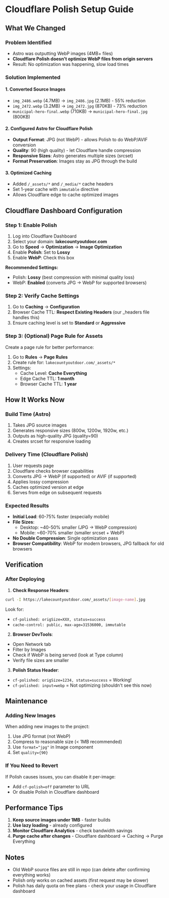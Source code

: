 # Cloudflare Polish Setup Guide

## What We Changed

### Problem Identified
- Astro was outputting WebP images (4MB+ files)
- **Cloudflare Polish doesn't optimize WebP files from origin servers**
- Result: No optimization was happening, slow load times

### Solution Implemented

#### 1. Converted Source Images
- `img_2486.webp` (4.7MB) → `img_2486.jpg` (2.1MB) - 55% reduction
- `img_2472.webp` (3.2MB) → `img_2472.jpg` (870KB) - 73% reduction
- `municipal-hero-final.webp` (710KB) → `municipal-hero-final.jpg` (800KB)

#### 2. Configured Astro for Cloudflare Polish
- **Output Format**: JPG (not WebP) - allows Polish to do WebP/AVIF conversion
- **Quality**: 90 (high quality) - let Cloudflare handle compression
- **Responsive Sizes**: Astro generates multiple sizes (srcset)
- **Format Preservation**: Images stay as JPG through the build

#### 3. Optimized Caching
- Added `/_assets/*` and `/_media/*` cache headers
- Set 1-year cache with `immutable` directive
- Allows Cloudflare edge to cache optimized images

## Cloudflare Dashboard Configuration

### Step 1: Enable Polish
1. Log into Cloudflare Dashboard
2. Select your domain: **lakecountyoutdoor.com**
3. Go to **Speed** → **Optimization** → **Image Optimization**
4. Enable **Polish**: Set to **Lossy**
5. Enable **WebP**: Check this box

**Recommended Settings:**
- Polish: **Lossy** (best compression with minimal quality loss)
- WebP: **Enabled** (converts JPG → WebP for supported browsers)

### Step 2: Verify Cache Settings
1. Go to **Caching** → **Configuration**
2. Browser Cache TTL: **Respect Existing Headers** (our _headers file handles this)
3. Ensure caching level is set to **Standard** or **Aggressive**

### Step 3: (Optional) Page Rule for Assets
Create a page rule for better performance:
1. Go to **Rules** → **Page Rules**
2. Create rule for: `lakecountyoutdoor.com/_assets/*`
3. Settings:
   - Cache Level: **Cache Everything**
   - Edge Cache TTL: **1 month**
   - Browser Cache TTL: **1 year**

## How It Works Now

### Build Time (Astro)
1. Takes JPG source images
2. Generates responsive sizes (800w, 1200w, 1920w, etc.)
3. Outputs as high-quality JPG (quality=90)
4. Creates srcset for responsive loading

### Delivery Time (Cloudflare Polish)
1. User requests page
2. Cloudflare checks browser capabilities
3. Converts JPG → WebP (if supported) or AVIF (if supported)
4. Applies lossy compression
5. Caches optimized version at edge
6. Serves from edge on subsequent requests

### Expected Results
- **Initial Load**: 60-75% faster (especially mobile)
- **File Sizes**:
  - Desktop: ~40-50% smaller (JPG → WebP compression)
  - Mobile: ~60-70% smaller (smaller srcset + WebP)
- **No Double Compression**: Single optimization pass
- **Browser Compatibility**: WebP for modern browsers, JPG fallback for old browsers

## Verification

### After Deploying

1. **Check Response Headers**:
```bash
curl -I https://lakecountyoutdoor.com/_assets/[image-name].jpg
```
Look for:
- `cf-polished: origSize=XXX, status=success`
- `cache-control: public, max-age=31536000, immutable`

2. **Browser DevTools**:
- Open Network tab
- Filter by Images
- Check if WebP is being served (look at Type column)
- Verify file sizes are smaller

3. **Polish Status Header**:
- `cf-polished: origSize=1234, status=success` = Working!
- `cf-polished: input=webp` = Not optimizing (shouldn't see this now)

## Maintenance

### Adding New Images
When adding new images to the project:
1. Use JPG format (not WebP)
2. Compress to reasonable size (< 1MB recommended)
3. Use `format="jpg"` in Image component
4. Set `quality={90}`

### If You Need to Revert
If Polish causes issues, you can disable it per-image:
- Add `cf-polish=off` parameter to URL
- Or disable Polish in Cloudflare dashboard

## Performance Tips

1. **Keep source images under 1MB** - faster builds
2. **Use lazy loading** - already configured
3. **Monitor Cloudflare Analytics** - check bandwidth savings
4. **Purge cache after changes** - Cloudflare dashboard → Caching → Purge Everything

## Notes

- Old WebP source files are still in repo (can delete after confirming everything works)
- Polish only works on cached assets (first request may be slower)
- Polish has daily quota on free plans - check your usage in Cloudflare dashboard
